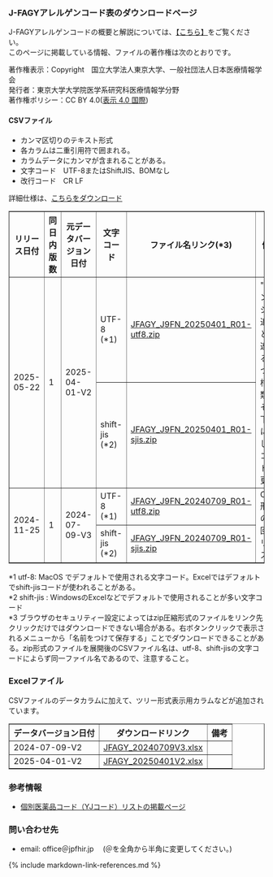 
###  J-FAGYアレルゲンコード表のダウンロードページ

J-FAGYアレルゲンコードの概要と解説については、[【こちら】](index.html)をご覧ください。<br>
このページに掲載している情報、ファイルの著作権は次のとおりです。<br>

著作権表示：Copyright　国立大学法人東京大学、一般社団法人日本医療情報学会<br>
発行者：東京大学大学院医学系研究科医療情報学分野<br>
著作権ポリシー：CC BY 4.0(<a href="https://creativecommons.org/licenses/by/4.0/deed.ja">表示 4.0 国際</a>)<br>

#### CSVファイル
  - カンマ区切りのテキスト形式
  - 各カラムは二重引用符で囲まれる。
  - カラムデータにカンマが含まれることがある。
  - 文字コード　UTF-8またはShiftJIS、BOMなし
  - 改行コード　CR LF

詳細仕様は、<a href="download_files/JFAGY_J9FN_CSV_Format_v1.pdf">こちらをダウンロード</a>

<table border="1" class="table-page" style="border-collapse: collapse">
  <thead>
    <tr>
      <th>リリース日付</th>
      <th>同日内版数</th>
      <th>元データバージョン日付</th>
      <th>文字コード</th>
      <th>ファイル名リンク(*3)</th>
      <th>備考</th>
    </tr>
  </thead>
  <tbody>
    <tr>
      <td  rowspan="2">2025-05-22</td>
      <td  rowspan="2">1</td>
      <td  rowspan="2">2025-04-01-V2</td>
      <td>UTF-8 (*1)</td>
      <td><A href="download_files/utf8/JFAGY_J9FN_20250401_R01-utf8.zip">JFAGY_J9FN_20250401_R01-utf8.zip</a></td>
      <td rowspan="2">"オレンジ"の追加と関連する2つの柑橘類をその下位に移し、コード変更。</td>
    </tr>
      <tr><td>shift-jis (*2)</td>
          <td><A href="download_files/sj/JFAGY_J9FN_20250401_R01-sjis.zip">JFAGY_J9FN_20250401_R01-sjis.zip</a></td>
      </tr>
          <tr>
      <td  rowspan="2">2024-11-25</td>
      <td  rowspan="2">1</td>
      <td  rowspan="2">2024-07-09-V3</td>
      <td>UTF-8 (*1)</td>
      <td><A href="download_files/utf8/JFAGY_J9FN_20240709_R01-utf8.zip">JFAGY_J9FN_20240709_R01-utf8.zip</a></td>
      <td rowspan="2">CSV形式の初回リリース</td>
    </tr>
      <tr><td>shift-jis (*2)</td>
          <td><A href="download_files/sj/JFAGY_J9FN_20240709_R01-sjis.zip">JFAGY_J9FN_20240709_R01-sjis.zip</a></td>
      </tr>
  </tbody>
</table>
*1 utf-8: MacOS でデフォルトで使用される文字コード。Excelではデフォルトでshift-jisコードが使われることがある。<br>
*2 shift-jis : WindowsのExcelなどでデフォルトで使用されることが多い文字コード<br>
*3 ブラウザのセキュリティー設定によってはzip圧縮形式のファイルをリンク先クリックだけではダウンロードできない場合がある。右ボタンクリックで表示されるメニューから「名前をつけて保存する」ことでダウンロードできることがある。zip形式のファイルを展開後のCSVファイル名は、utf-8、shift-jisの文字コードによらず同一ファイル名であるので、注意すること。

<br>

###  Excelファイル

CSVファイルのデータカラムに加えて、ツリー形式表示用カラムなどが追加されています。

<table border="1" class="table-page" style="border-collapse: collapse">
  <thead>
    <tr>
      <th>データバージョン日付</th>
      <th>ダウンロードリンク</th>
      <th>備考</th>
    </tr>
  </thead>
  <tbody>
    <tr>
      <td>2024-07-09-V2</td>
      <td><A href="download_files/JFAGY_20240709V3.xlsx">JFAGY_20240709V3.xlsx</a></td>
      <td></td>
    </tr>
    <tr>
      <td>2025-04-01-V2</td>
      <td><A href="download_files/JFAGY_20250401V2.xlsx">JFAGY_20250401V2.xlsx</a></td>
      <td></td>
    </tr>
  </tbody>
</table>


###  参考情報
  - [個別医薬品コード（YJコード）リストの掲載ページ](http://www.capstandard.jp/)

### 問い合わせ先
  - email: office＠jpfhir.jp 　(＠を全角から半角に変更してください。)


{% include markdown-link-references.md %}
